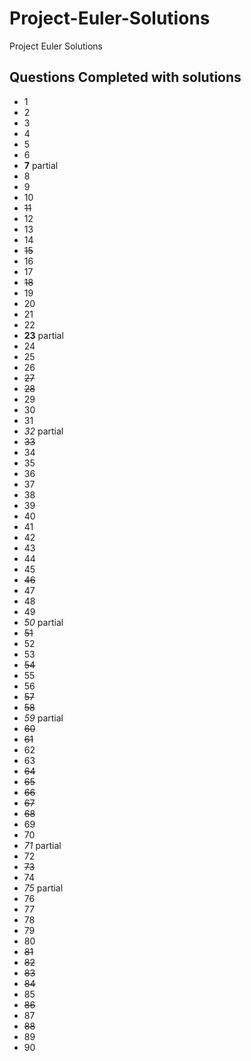 # Project-Euler-Solutions

Project Euler Solutions

## Questions Completed with solutions

- 1
- 2
- 3
- 4
- 5
- 6
- **7** partial
- 8
- 9
- 10
- ~~11~~
- 12
- 13
- 14
- ~~15~~
- 16
- 17
- ~~18~~
- 19
- 20
- 21
- 22
- **23** partial
- 24
- 25
- 26
- ~~27~~
- ~~28~~
- 29
- 30
- 31
- *32*  partial
- ~~33~~
- 34
- 35
- 36
- 37
- 38
- 39
- 40
- 41
- 42
- 43
- 44
- 45
- ~~46~~
- 47
- 48
- 49
- *50* partial
- ~~51~~
- 52
- 53
- ~~54~~
- 55
- 56
- ~~57~~
- ~~58~~
- *59* partial
- ~~60~~
- ~~61~~
- 62
- 63
- ~~64~~
- ~~65~~
- ~~66~~
- ~~67~~
- ~~68~~
- 69
- 70
- *71* partial
- 72
- ~~73~~
- 74
- *75* partial
- 76
- 77
- 78
- 79
- 80
- ~~81~~
- ~~82~~
- ~~83~~
- ~~84~~
- 85
- ~~86~~
- 87
- ~~88~~
- 89
- 90
